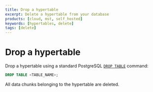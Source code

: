 ```yaml
---
title: Drop a hypertable
excerpt: Delete a hypertable from your database
products: [cloud, mst, self_hosted]
keywords: [hypertables, delete]
tags: [delete]
---
```


# Drop a hypertable

Drop a hypertable using a standard PostgreSQL [`DROP TABLE`][postgres-droptable]
command:

```sql
DROP TABLE <TABLE_NAME>;
```

All data chunks belonging to the hypertable are deleted.

[postgres-droptable]: https://www.postgresql.org/docs/current/sql-droptable.html
